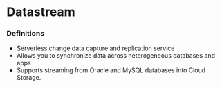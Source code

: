 # Datastream

### Definitions
* Serverless change data capture and replication service
* Allows you to synchronize data across heterogeneous databases and apps
* Supports streaming from Oracle and MySQL databases into Cloud Storage.